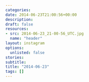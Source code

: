 ```yaml
---
categories:
date: 2014-06-23T21:00:56+00:00
description:
draft: false
resources:
- src: 2014-06-23_21-00-56_UTC.jpg
  name: "header"
layout: instagram
options:
  unlisted: false
stories:
subtitle:
title: "2014-06-23"
tags: []
---
```


 
